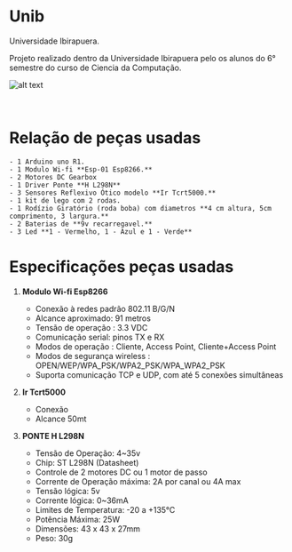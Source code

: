 # Unib
Universidade Ibirapuera.

Projeto realizado dentro da Universidade Ibirapuera pelo os alunos do 6° semestre do curso de Ciencia da Computação.
<br/>

![alt text](https://i.ibb.co/WphkYdK/carrinho-Arduino.jpg)

<br/>
	
#	Relação de peças usadas
	- 1 Arduino uno R1.
	- 1 Modulo Wi-fi **Esp-01 Esp8266.**
	- 2 Motores DC Gearbox
	- 1 Driver Ponte **H L298N**
	- 3 Sensores Reflexivo Ótico modelo **Ir Tcrt5000.**
	- 1 kit de lego com 2 rodas.
	- 1 Rodízio Giratório (roda boba) com diametros **4 cm altura, 5cm comprimento, 3 largura.**
	- 2 Baterias de **9v recarregavel.**
	- 3 Led **1 - Vermelho, 1 - Azul e 1 - Verde**
	
#	Especificações peças usadas
1. 	**Modulo Wi-fi Esp8266**
	- Conexão à redes padrão 802.11 B/G/N
	- Alcance aproximado: 91 metros
	- Tensão de operação : 3.3 VDC
	- Comunicação serial: pinos TX e RX
	- Modos de operação : Cliente, Access Point, Cliente+Access Point
	- Modos de segurança wireless : OPEN/WEP/WPA_PSK/WPA2_PSK/WPA_WPA2_PSK
	- Suporta comunicação TCP e UDP, com até 5 conexões simultâneas

2.	**Ir Tcrt5000**
	- Conexão
	- Alcance 50mt
	
3.	**PONTE H L298N**
	- Tensão de Operação: 4~35v
	- Chip: ST L298N (Datasheet)
	- Controle de 2 motores DC ou 1 motor de passo
	- Corrente de Operação máxima: 2A por canal ou 4A max
	- Tensão lógica: 5v
	- Corrente lógica: 0~36mA
	- Limites de Temperatura: -20 a +135°C
	- Potência Máxima: 25W
	- Dimensões: 43 x 43 x 27mm
	- Peso: 30g
   
   
   
   
   
   
   
   
   
   
   
   
   
   
   

   
   
   
   
   
   
   
   
   
   
   
   
   
   
   
   
   
   
   
   
   
   
   
   
   
   
   